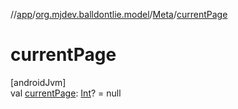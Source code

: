 //[app](../../../index.md)/[org.mjdev.balldontlie.model](../index.md)/[Meta](index.md)/[currentPage](current-page.md)

# currentPage

[androidJvm]\
val [currentPage](current-page.md): [Int](https://kotlinlang.org/api/latest/jvm/stdlib/kotlin/-int/index.html)? = null
